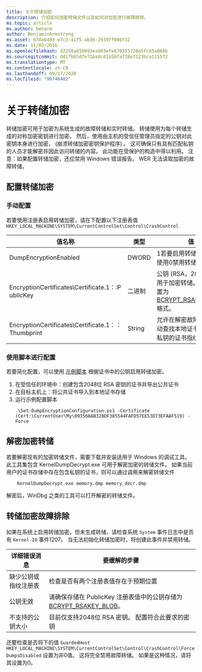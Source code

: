 ```yaml
---
title: 关于转储加密
description: 介绍如何加密转储文件以及如何对加密进行故障排除。
ms.topic: article
ms.author: benarm
author: BenjaminArmstrong
ms.asset: b78ab493-e7c3-41f5-ab36-29397f086f32
ms.date: 11/03/2016
ms.openlocfilehash: d2258a810993ea903efe670355720a5fc65a888b
ms.sourcegitcommit: dd1fbb5d7e71ba8cd1b5bfaf38e3123bca115572
ms.translationtype: MT
ms.contentlocale: zh-CN
ms.lasthandoff: 09/17/2020
ms.locfileid: "90746482"
---
```

# <a name="about-dump-encryption"></a>关于转储加密
转储加密可用于加密为系统生成的故障转储和实时转储。 转储使用为每个转储生成的对称加密密钥进行加密。 然后，使用由主机的受信任管理员指定的公钥对此密钥本身进行加密， (崩溃转储加密密钥保护程序) 。 这可确保只有具有匹配私钥的人员才能解密并因此访问转储的内容。 此功能在受保护的构造中得以利用。
注意：如果配置转储加密，还应禁用 Windows 错误报告。 WER 无法读取加密的故障转储。

## <a name="configuring-dump-encryption"></a>配置转储加密
### <a name="manual-configuration"></a>手动配置
若要使用注册表启用转储加密，请在下配置以下注册表值 `HKEY_LOCAL_MACHINE\SYSTEM\CurrentControlSet\Control\CrashControl`

| 值名称 | 类型 | 值 |
| ---------- | ---- | ----- |
| DumpEncryptionEnabled | DWORD | 1若要启用转储加密，请使用0禁用转储加密 |
| EncryptionCertificates\Certificate.1：:P ublicKey | 二进制 | 公钥 (RSA，2048位) 应用于加密转储。 这必须设置为 [BCRYPT_RSAKEY_BLOB](/windows/win32/api/bcrypt/ns-bcrypt-bcrypt_rsakey_blob)格式。 |
| EncryptionCertificates\Certificate.1：： Thumbprint | String | 允许在解密故障转储时自动查找本地证书存储中的私钥的证书指纹。 |


### <a name="configuration-using-script"></a>使用脚本进行配置
若要简化配置，可以使用 [示例脚本](https://github.com/Microsoft/Virtualization-Documentation/tree/live/hyperv-tools/DumpEncryption) 根据证书中的公钥启用转储加密。

1. 在受信任的环境中：创建包含2048位 RSA 密钥的证书并导出公共证书
2. 在目标主机上：将公共证书导入到本地证书存储
3. 运行示例配置脚本
    ```
    .\Set-DumpEncryptionConfiguration.ps1 -Certificate (Cert:\CurrentUser\My\093568AB328DF385544FAFD57EE53D73EFAAF519) -Force
    ```

## <a name="decrypting-encrypted-dumps"></a>解密加密转储
若要解密现有的加密转储文件，需要下载并安装适用于 Windows 的调试工具。 此工具集包含 KernelDumpDecrypt.exe 可用于解密加密的转储文件。
如果当前用户的证书存储中存在包含私钥的证书，则可以通过调用来解密转储文件

```
    KernelDumpDecrypt.exe memory.dmp memory_decr.dmp
```
解密后，WinDbg 之类的工具可以打开解密的转储文件。

## <a name="troubleshooting-dump-encryption"></a>转储加密故障排除
如果在系统上启用转储加密，但未生成转储，请检查系统 `System` 事件日志中是否有 `Kernel-IO` 事件1207。 当无法初始化转储加密时，将创建此事件并禁用转储。

| 详细错误消息 | 要缓解的步骤 |
| ---------------------- | ----------------- |
| 缺少公钥或指纹注册表 | 检查是否有两个注册表值存在于预期位置 |
| 公钥无效 | 请确保存储在 PublicKey 注册表值中的公钥存储为 [BCRYPT_RSAKEY_BLOB](/windows/win32/api/bcrypt/ns-bcrypt-bcrypt_rsakey_blob)。 |
| 不支持的公钥大小 | 目前仅支持2048位 RSA 密钥。 配置符合此要求的密钥 |

还要检查是否将下的值 `GuardedHost` `HKEY_LOCAL_MACHINE\SYSTEM\CurrentControlSet\Control\CrashControl\ForceDumpsDisabled` 设置为非0值。 这将完全禁用故障转储。 如果是这种情况，请将其设置为0。